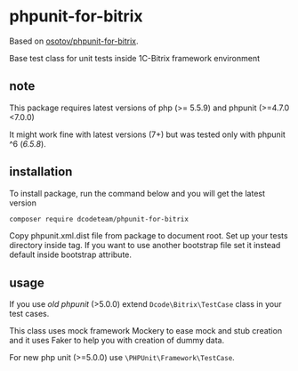 # phpunit-for-bitrix

Based on [osotov/phpunit-for-bitrix](https://github.com/osotov/phpunit-for-bitrix).

Base test class for unit tests inside 1C-Bitrix framework environment

## note

This package requires latest versions of php (>= 5.5.9) and phpunit (>=4.7.0 <7.0.0)

It might work fine with latest versions (7+) but was tested only with phpunit ^6 (_6.5.8_).

## installation

To install package, run the command below and you will get the latest
version

```sh
composer require dcodeteam/phpunit-for-bitrix
```

Copy phpunit.xml.dist file from package to document root.
Set up your tests directory inside <directory> tag.
If you want to use another bootstrap file set it instead default inside bootstrap attribute.

## usage

If you use _old phpunit_ (>5.0.0) extend `Dcode\Bitrix\TestCase` class in 
your test cases.

This class uses mock framework Mockery to ease mock and stub creation and it uses Faker to help you with creation of
dummy data.
 
For new php unit (>=5.0.0) use `\PHPUnit\Framework\TestCase`.
